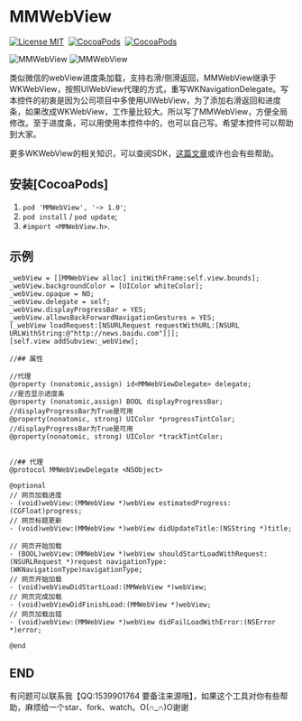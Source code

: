 # MMWebView

[![License MIT](https://img.shields.io/badge/license-MIT-green.svg?style=flat)](https://raw.githubusercontent.com/dexianyinjiu/MMWebView/master/LICENSE)&nbsp;
[![CocoaPods](http://img.shields.io/cocoapods/v/MMWebView.svg?style=flat)](http://cocoapods.org/?q=MMWebView)&nbsp;
[![CocoaPods](http://img.shields.io/cocoapods/p/MMWebView.svg?style=flat)](http://cocoapods.org/?q=MMWebView)&nbsp;

![MMWebView](screenshot_1.png)      ![MMWebView](screenshot_2.png)

类似微信的webView进度条加载，支持右滑/侧滑返回，MMWebView继承于WKWebView，按照UIWebView代理的方式，重写WKNavigationDelegate。写本控件的初衷是因为公司项目中多使用UIWebView，为了添加右滑返回和进度条，如果改成WKWebView，工作量比较大。所以写了MMWebView，方便全局修改。至于进度条，可以用使用本控件中的，也可以自己写。希望本控件可以帮助到大家。

更多WKWebView的相关知识，可以查阅SDK，[这篇文章](https://github.com/dexianyinjiu/WKWebView)或许也会有些帮助。

## 安装[CocoaPods]

1. `pod 'MMWebView', '~> 1.0'`;
2. `pod install` / `pod update`;
3. `#import <MMWebView.h>`.

## 示例

```objc
_webView = [[MMWebView alloc] initWithFrame:self.view.bounds];
_webView.backgroundColor = [UIColor whiteColor];
_webView.opaque = NO;
_webView.delegate = self;
_webView.displayProgressBar = YES;
_webView.allowsBackForwardNavigationGestures = YES;
[_webView loadRequest:[NSURLRequest requestWithURL:[NSURL URLWithString:@"http://news.baidu.com"]]];
[self.view addSubview:_webView];
```

```objc
//## 属性

//代理
@property (nonatomic,assign) id<MMWebViewDelegate> delegate;
//是否显示进度条
@property (nonatomic,assign) BOOL displayProgressBar;
//displayProgressBar为True是可用
@property(nonatomic, strong) UIColor *progressTintColor;
//displayProgressBar为True是可用
@property(nonatomic, strong) UIColor *trackTintColor;


//## 代理
@protocol MMWebViewDelegate <NSObject>

@optional
// 网页加载进度
- (void)webView:(MMWebView *)webView estimatedProgress:(CGFloat)progress;
// 网页标题更新
- (void)webView:(MMWebView *)webView didUpdateTitle:(NSString *)title;

// 网页开始加载
- (BOOL)webView:(MMWebView *)webView shouldStartLoadWithRequest:(NSURLRequest *)request navigationType:(WKNavigationType)navigationType;
// 网页开始加载
- (void)webViewDidStartLoad:(MMWebView *)webView;
// 网页完成加载
- (void)webViewDidFinishLoad:(MMWebView *)webView;
// 网页加载出错
- (void)webView:(MMWebView *)webView didFailLoadWithError:(NSError *)error;

@end
```

## END

有问题可以联系我【QQ:1539901764 要备注来源哦】，如果这个工具对你有些帮助，麻烦给一个star、fork、watch。O(∩_∩)O谢谢


